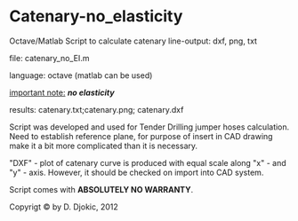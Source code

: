 Catenary-no_elasticity
======================

Octave/Matlab Script to calculate catenary line-output: dxf, png, txt

file: catenary_no_EI.m

language: octave (matlab can be used)

<u>important note:</u> ***no elasticity***

results: catenary.txt;catenary.png; catenary.dxf
  	 

Script was developed and used for Tender Drilling jumper hoses calculation. Need to establish reference plane, for purpose of insert in CAD drawing make it a bit more complicated than it is necessary.

"DXF" - plot of catenary curve is produced with equal scale along "x" - and "y" - axis. However, it should be checked on import into CAD system.

Script comes with **ABSOLUTELY NO WARRANTY**.

Copyrigt © by D. Djokic, 2012
